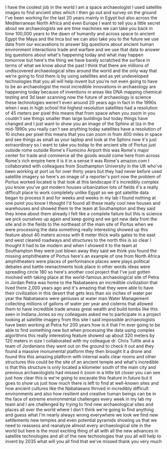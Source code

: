
I have the coolest job in the world I am
a space archaeologist I used satellite
images to find ancient sites which I
then go out and survey on the ground
I&#39;ve been working for the last 20 years
mainly in Egypt but also across the
Mediterranean North Africa and even
Europe I want to tell you a little
secret about we archaeologists we are
time machines we can take you back in
time 100,000 years to the dawn of
humanity and across space to ancient
Egypt the Maya and the Inca but we can
also take you to the future we use data
from our excavations to answer big
questions about ancient human
environment interactions trade and
warfare and we use that data to answer
big questions about what&#39;s happening
today and what may happen tomorrow but
here&#39;s the thing we have barely
scratched the surface in terms of what
we know about the past I think that
there are millions of undiscovered
archaeological sites around the world
and the only way that we&#39;re going to
find them is by using satellites and as
yet undeveloped technologies that you
all will help invent but you&#39;re not even
going to have to be an archaeologist the
most incredible innovations in
archaeology are happening today because
of inventions in areas like DNA mapping
chemical testing and 3d laser scanning
now the future of archaeology is science
these technologies weren&#39;t even around
20 years ago in fact in the 1990s when I
was in high school the highest
resolution satellites had a resolution
of 45 meters per pixel this means that
from space when you zoom in you couldn&#39;t
see things smaller than large buildings
but today things have changed and I just
want to show you an image of the Sphinx
at
Iza in the mid-1990s you really can&#39;t
see anything today satellites have a
resolution of 10 inches per pixel this
means that you can zoom in from 400
miles in space
and see things as small as your laptop
and look at the Sphinx now it&#39;s just
extraordinary so I want to take you
today to the ancient site of Portus just
outside rome outside Rome&#39;s Fiumicino
Airport this was Rome&#39;s major center for
trade and commerce all the goods would
come here from across Rome&#39;s rich empire
here it is it in a sense it was Rome&#39;s
amazon.com I collaborated with
colleagues from Southampton University
in the UK who&#39;ve been working at port us
for over thirty years but they had never
before used satellite imagery so here&#39;s
an image of a reporter&#39;s port now the
problem of Portus worked located is that
look at this landscape it&#39;s incredibly
complex you know you&#39;ve got modern
houses urbanization lots of fields it&#39;s
a really difficult place to work
completely unlike Egypt so we got
satellite data began to process it and
for weeks and weeks in my lab I found
nothing at one point you know I thought
I&#39;d found all these really cool new
houses and warehouses and showed them to
the team at Southampton and they said
they knew about them already I felt like
a complete failure but this is science
we pick ourselves up again and keep
going and we got new data from the site
and in the fields to the northeast of
the main site of Portus when we were
processing the data something really
interesting showed up this feature about
40 meters across with 8 meter thick
walls gates to the east and west cleared
roadways and structures to the north
this is so clear I thought it had to be
modern and when I showed it to the team
at Southampton they were just blown away
they said we think you found the missing
amphitheatre of Portus here&#39;s an example
of one from North Africa amphitheaters
were places of performance places were
plays political debates and battle
reenactments took place in other words
ideas were spreading
circle 180 so here&#39;s another cool
project that I&#39;ve just gotten involved
with taking place at the world-famous
archaeological site of Petra in Jordan
Petra was home to the Nabataeans an
incredible civilization that lived there
2,000 years ago
and it&#39;s amazing that they were able to
have their civilization in this desert
that gets less than six inches of water
per year
the Nabataeans were geniuses at water
man Water Management collecting millions
of gallons of water per year and
cisterns that allowed them to have
incredible trade amass great wealth and
build tombs like this seen in Indiana
Jones so my colleagues asked me to
participate in a project looking at
satellite imagery from this site I said
impossible archaeologists have been
working at Petra for 200 years how is it
that I&#39;m ever going to be able to find
something new but when processing the
data using complex algorithms this
really interesting feature showed up
about 320 meters by 120 meters in size I
collaborated with my colleague dr. Chris
Tuttle and a team of Jordanians they
went out on the ground to check it out
and they found a massive monumental
platform they then brought it a drone
and found this this amazing platform
with internal walls clear rooms and
other structures this could be the site
of an ancient temple and what&#39;s
incredible is that this structure is
only located a kilometer south of the
main city and previous archaeologists
had missed it
zoom in a little bit closer you can see
just how clear this is we&#39;re going to
excavate this feature in future but it
goes to show us just how much there is
left to find at well-known sites and how
ancient cultures like the Nabataeans
thrived in incredibly difficult
environments and also how resilient and
creative human beings can be in the face
of extreme environmental challenges
every week in my lab my team and I are
challenged by trying to find new
archaeological sites and places all over
the world where I don&#39;t think we&#39;re
going to find anything and guess what
I&#39;m nearly always wrong everywhere we
look we find new settlements new temples
and even potential pyramids showing us
that we need to reassess and reanalyze
almost every archaeological site in the
world but here is the most exciting
thing
of all with all the new advances in
satellite technologies and all of the
new technologies that you all will help
to invent by 2035 what will you all find
that we&#39;ve missed thank you very much
